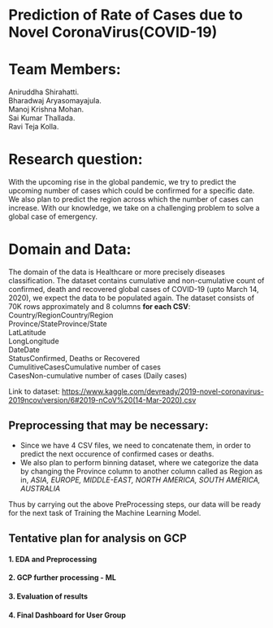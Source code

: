 # Prediction of Rate of Cases due to Novel CoronaVirus(COVID-19)


# Team Members:
Aniruddha Shirahatti.<br/>
Bharadwaj Aryasomayajula. <br/>
Manoj Krishna Mohan. <br/>
Sai Kumar Thallada. <br/>
Ravi Teja Kolla. 

# Research question:  
With the upcoming rise in the global pandemic, we try to predict the upcoming number of cases which could be confirmed for a specific date. We also plan to predict the region across which the number of cases can increase. With our knowledge, we take on a challenging problem to solve a global case of emergency.
# Domain and Data: 
The domain of the data is Healthcare or more precisely diseases classification.
The dataset contains cumulative and non-cumulative count of confirmed, death and recovered global cases of COVID-19 (upto March 14, 2020), we expect the data to be populated again.
The dataset consists of 70K rows approximately and 8 columns **for each CSV**:
Country/RegionCountry/Region<br/>
Province/StateProvince/State<br/>
LatLatitude<br/>
LongLongitude<br/>
DateDate<br/>
StatusConfirmed, Deaths or Recovered<br/>
CumulitiveCasesCumulative number of cases<br/>
CasesNon-cumulative number of cases (Daily cases)<br/>

Link to dataset: https://www.kaggle.com/devready/2019-novel-coronavirus-2019ncov/version/6#2019-nCoV%20(14-Mar-2020).csv

## Preprocessing that may be necessary:
- Since we have 4 CSV files, we need to concatenate them, in order to predict the next occurence of confirmed cases or deaths.
- We also plan to perform binning dataset, where we categorize the data by changing the Province column to another column called as Region as in, *ASIA, EUROPE, MIDDLE-EAST, NORTH AMERICA, SOUTH AMERICA, AUSTRALIA*

Thus by carrying out the above PreProcessing steps, our data will be ready for the next task of Training the Machine Learning Model.

<!-- ## size of data - data must be “big” data (millions of records) -->

## Tentative plan for analysis on GCP

#### 1. EDA and Preprocessing

#### 2. GCP further processing - ML

#### 3. Evaluation of results

#### 4. Final Dashboard for User Group
